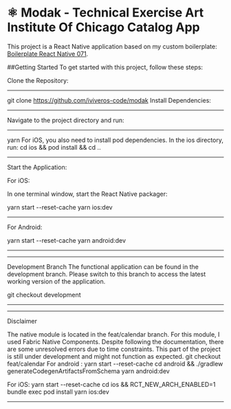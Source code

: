 # ⚛️ Modak - Technical Exercise Art Institute Of Chicago Catalog App 

This project is a React Native application based on my custom boilerplate: 
[Boilerplate React Native 071](https://github.com/iviveros-code/boilerplate-react-native-071).

##Getting Started
To get started with this project, follow these steps:

Clone the Repository:

---

git clone https://github.com/iviveros-code/modak
Install Dependencies:

---

Navigate to the project directory and run:

---

yarn
For iOS, you also need to install pod dependencies. In the ios directory, run:
cd ios && pod install && cd ..

---

Start the Application:

For iOS:

In one terminal window, start the React Native packager:

yarn start --reset-cache
yarn ios:dev

---

For Android:

yarn start --reset-cache
yarn android:dev

---

---

Development Branch
The functional application can be found in the development branch. Please switch to this branch to access the latest working version of the application.

git checkout development

---

---

Disclaimer

The native module is located in the feat/calendar branch. For this module, I used Fabric Native Components. Despite following the documentation, there are some unresolved errors due to time constraints. This part of the project is still under development and might not function as expected. git checkout feat/calendar
For android :
yarn start --reset-cache
cd android && ./gradlew generateCodegenArtifactsFromSchema
yarn android:dev

For iOS:
yarn start --reset-cache
cd ios && RCT_NEW_ARCH_ENABLED=1 bundle exec pod install
yarn ios:dev

---
